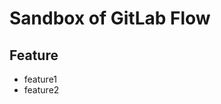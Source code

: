 Sandbox of GitLab Flow
========================================

Feature
----------------------------------------
* feature1
* feature2
